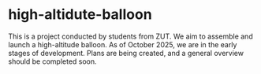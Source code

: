 # high-altidute-balloon
This is a project conducted by students from ZUT. We aim to assemble and launch a high-altitude balloon. As of October 2025, we are in the early stages of development. Plans are being created, and a general overview should be completed soon.